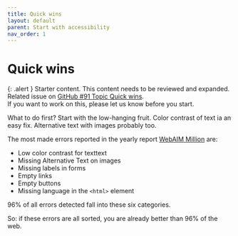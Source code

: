 ```yaml
---
title: Quick wins
layout: default
parent: Start with accessibility
nav_order: 1
---
```


# Quick wins

{: .alert }
Starter content. This content needs to be reviewed and expanded.  
Related issue on [GitHub #91 Topic Quick wins](https://github.com/wpaccessibility/wp-a11y-docs/issues/91).  
If you want to work on this, please let us know before you start.

What to do first? Start with the low-hanging fruit. Color contrast of text ia an easy fix. Alternative text with images probably too.

The most made errors reported in the yearly report [WebAIM Million](https://webaim.org/projects/million/) are:

- Low color contrast for texttext
- Missing Alternative Text on images
- Missing labels in forms
- Empty links
- Empty buttons
- Missing language in the `<html>` element

96% of all errors detected fall into these six categories. 

So: if these errors are all sorted, you are already better than 96% of the web.






